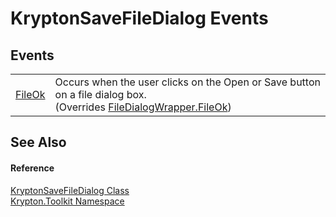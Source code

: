 # KryptonSaveFileDialog Events




## Events
<table>
<tr>
<td><a href="9ec4cdbd-d2fc-d6cf-449f-68cb16f2eb7d.md">FileOk</a></td>
<td>Occurs when the user clicks on the Open or Save button on a file dialog box.<br />(Overrides <a href="cc0ed8fc-93f5-726d-0f70-67780ae0e7eb.md">FileDialogWrapper.FileOk</a>)</td></tr>
</table>

## See Also


#### Reference
<a href="c2ea607d-5d9e-5491-6eca-4080febc214a.md">KryptonSaveFileDialog Class</a>  
<a href="79d2eac2-21f4-54ff-7552-b20c33c30600.md">Krypton.Toolkit Namespace</a>  
